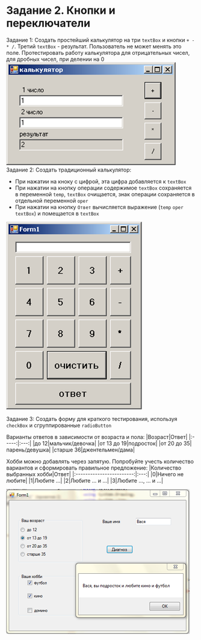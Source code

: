 # Задание 2. Кнопки и переключатели
Задание 1: Создать простейший калькулятор на три `textBox` и кнопки `+ - * /`. Третий `textBox` - результат. Пользователь не может менять это поле. Протестировать работу калькулятора для отрицательных чисел, для дробных чисел, при делении на 0
![](https://github.com/kefaxoo/csharp-bsuir/raw/main/courses/l2/images/Picture%201.png)
Задание 2: Создать традиционный калькулятор:
- При нажатии на кноку с цифрой, эта цифра добавляется к `textBox`
- При нажатии на кнопку операции содержимое `textBox` сохраняется в переменной `temp`, `textBox` очищается, знак операции сохраняется в отдельной переменной `oper`
- При нажатии на кнопку `Ответ` вычисляется выражение (`temp` `oper` `textBox`) и помещается в `textBox`

![](https://github.com/kefaxoo/csharp-bsuir/raw/main/courses/l2/images/Picture%202.png)

Задание 3: Создать форму для краткого тестирования, используя `checkBox` и сгруппированные `radioButton`

Варианты ответов в зависимости от возраста и пола:
|Возраст|Ответ|
|:-----:|:---:|
|до 12|мальчик/девочка|
|от 13 до 19|подросток|
|от 20 до 35|парень/девушка|
|старше 36|джентельмен/дама|

Хобби можно добавлять через запятую. Попробуйте учесть количество вариантов и сформировать правильное предложение:
|Количество выбранных хобби|Ответ|
|:------------------------:|:---:|
|0|Ничего не любите|
|1|Любите ...|
|2|Любите ... и ...|
|3|Любите ..., ... и ...|

![](https://github.com/kefaxoo/csharp-bsuir/raw/main/courses/l2/images/Picture%203.png)
